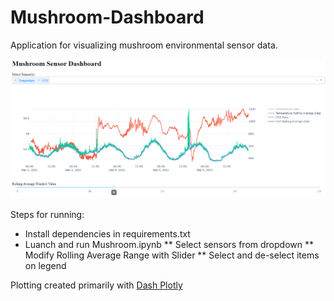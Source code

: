 # Mushroom-Dashboard
Application for visualizing mushroom environmental sensor data.

<kbd>
  <img src="./images/mushroom_dash.png" alt="Mushroom Dashboard">
</kbd>


Steps for running:
* Install dependencies in requirements.txt
* Luanch and run Mushroom.ipynb
** Select sensors from dropdown
** Modify Rolling Average Range with Slider
** Select and de-select items on legend


Plotting created primarily with [Dash Plotly](https://github.com/plotly/dash)
